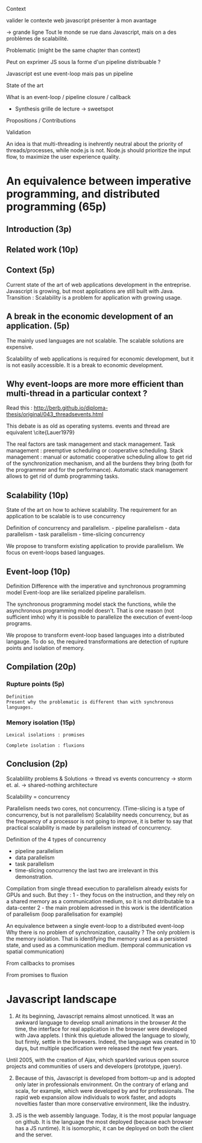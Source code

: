 

Context

  valider le contexte web javascript
  présenter à mon avantage

-> grande ligne
  Tout le monde se rue dans Javascript, mais on a des problèmes de scalabilité.


Problematic (might be the same chapter than context)

  Peut on exprimer JS sous la forme d'un pipeline distribuable ?

  Javascript est une event-loop mais pas un pipeline

State of the art

  What is an event-loop / pipeline
  closure / callback

  + Synthesis
  grille de lecture -> sweetspot

Propositions / Contributions

Validation




An idea is that multi-threading is inehrently neutral about the priority of threads/processes, while node.js is not.
Node.js should prioritize the input flow, to maximize the user experience quality.













# An equivalence between imperative programming, and distributed programming (65p)


## Introduction (3p)

## Related work (10p)

## Context (5p)

  Current state of the art of web applications development in the entreprise.
  Javascript is growing, but most applications are still built with Java.
  Transition : Scalability is a problem for application with growing usage.

## A break in the economic development of an application. (5p)

  The mainly used languages are not scalable.
  The scalable solutions are expensive.

  Scalability of web applications is required for economic development, but it is not easily accessible.
  It is a break to economic development.



## Why event-loops are more more efficient than multi-thread in a particular context ?

Read this :
http://berb.github.io/diploma-thesis/original/043_threadsevents.html

This debate is as old as operating systems.
events and thread are equivalent \cite{Lauer1979}

The real factors are task management and stack management.
Task management : preemptive scheduling or cooperative scheduling.
Stack management : manual or automatic
cooperative scheduling allow to get rid of the synchronization mechanism, and all the burdens they bring (both for the programmer and for the performance).
Automatic stack management allows to get rid of dumb programming tasks.




## Scalability (10p)

  State of the art on how to achieve scalability.
  The requirement for an application to be scalable is to use concurrency

  Definition of concurrency and parallelism.
    - pipeline parallelism
    - data parallelism
    - task parallelism
    - time-slicing concurrency

  We propose to transform existing application to provide parallelism.
  We focus on event-loops based languages.

## Event-loop (10p)

  Definition
  Difference with the imperative and synchronous programming model
  Event-loop are like serialized pipeline parallelism.

  The synchronous programming model stack the functions, while the asynchronous programming model doesn't.
  That is one reason (not sufficient imho) why it is possible to parallelize the execution of event-loop programs.

  We propose to transform event-loop based languages into a distributed langauge.
  To do so, the required transformations are detection of rupture points and isolation of memory.

## Compilation (20p)

  ### Rupture points (5p)
    
    Definition
    Present why the problematic is different than with synchronous languages.

  ### Memory isolation (15p)

    Lexical isolations : promises

    Complete isolation : fluxions


## Conclusion (2p)














Scalablility problems & Solutions
  -> thread vs events concurrency
  -> storm et. al.
  -> shared-nothing architecture

Scalability = concurrency

Parallelism needs two cores, not concurrency.
(Time-slicing is a type of concurrency, but is not parallelism)
Scalability needs concurrency, but as the frequency of a processor is not going to improve, it is better to say that practical scalability is made by parallelism instead of concurrency.

Definition of the 4 types of concurrency
- pipeline parallelism
- data parallelism
- task parallelism
- time-slicing concurrency
the last two are irrelevant in this demonstration.

Compilation from single thread execution to parallelism already exists for GPUs and such.
But they :
1 - they focus on the instruction, and they rely on a shared memory as a communication medium, so it is not distributable to a data-center
2 - the main problem adressed in this work is the identification of parallelism (loop parallelisation for example)


An equivalence between a single event-loop to a distributed event-loop
Why there is no problem of synchronization, causality ?
The only problem is the memory isolation.
That is identifying the memory used as a persisted state, and used as a communication medium.
(temporal communication vs spatial communication)


From callbacks to promises

From promises to fluxion









# Javascript landscape

1. At its beginning, Javascript remains almost unnoticed.
It was an awkward language to develop small animations in the browser
At the time, the interface for real application in the browser were developed with Java applets.
I think this quietude allowed the language to slowly, but firmly, settle in the browsers.
Indeed, the language was created in 10 days, but multiple specification were released the next few years.

Until 2005, with the creation of Ajax, which sparkled various open source projects and communities of users and developers (prototype, jquery).

2. Because of this, Javascript is developed from bottom-up and is adopted only later in professionals environment.
On the contrary of erlang and scala, for example, which were developed by and for professionals.
The rapid web expansion allow individuals to work faster, and adopts novelties faster than more conservative environment, like the industry.

4. JS is the web assembly language.
Today, it is the most popular language on github.
It is the language the most deployed (because each browser has a JS runtime).
It is isomorphic, it can be deployed on both the client and the server.
